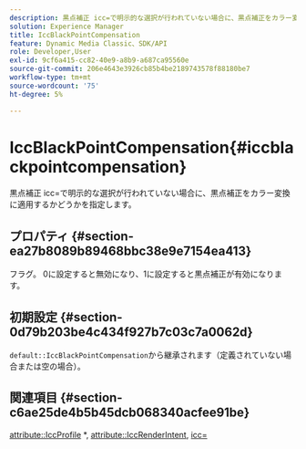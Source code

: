 ```yaml
---
description: 黒点補正 icc=で明示的な選択が行われていない場合に、黒点補正をカラー変換に適用するかどうかを指定します。
solution: Experience Manager
title: IccBlackPointCompensation
feature: Dynamic Media Classic、SDK/API
role: Developer,User
exl-id: 9cf6a415-cc82-40e9-a8b9-a687ca95560e
source-git-commit: 206e4643e3926cb85b4be2189743578f88180be7
workflow-type: tm+mt
source-wordcount: '75'
ht-degree: 5%

---
```


# IccBlackPointCompensation{#iccblackpointcompensation}

黒点補正 icc=で明示的な選択が行われていない場合に、黒点補正をカラー変換に適用するかどうかを指定します。

## プロパティ {#section-ea27b8089b89468bbc38e9e7154ea413}

フラグ。 0に設定すると無効になり、1に設定すると黒点補正が有効になります。

## 初期設定 {#section-0d79b203be4c434f927b7c03c7a0062d}

`default::IccBlackPointCompensation`から継承されます（定義されていない場合または空の場合）。

## 関連項目 {#section-c6ae25de4b5b45dcb068340acfee91be}

[attribute::IccProfile](../../../../../is-api/image-catalog/image-serving-api-ref/c-image-catalog-reference/c-attributes-reference/r-iccprofilecmyk.md#reference-db89f9dac33e447cadb359ec1ba27ee0) *,  [attribute::IccRenderIntent](../../../../../is-api/image-catalog/image-serving-api-ref/c-image-catalog-reference/c-attributes-reference/r-iccrenderintent.md#reference-012f207f28bd4406a5368d23ed95a51f),  [icc=](../../../../../is-api/http-ref/image-serving-api-ref/c-http-protocol-reference/c-command-reference/r-icc.md#reference-182b5679e21e4df3b4d330535a5a7517)
